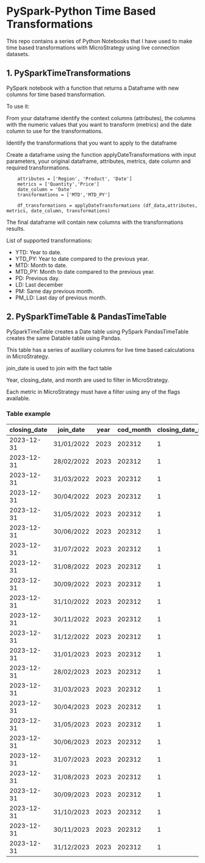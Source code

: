 # PySpark-Python Time Based Transformations

This repo contains a series of Python Notebooks that I have used to make time based transformations with MicroStrategy using live connection datasets.

## 1. PySparkTimeTransformations

PySpark notebook with a function that returns a Dataframe with new columns for time based transformation. 

To use it:

From your dataframe identify the context columns (attributes), the columns with the numeric values that you want to transform (metrics) and the date column to use for the transformations.

Identify the transformations that you want to apply to the dataframe

Create a dataframe using the function applyDateTransformations with input parameters, your original dataframe, attributes, metrics, date column and required transformations.


```
    attributes = ['Region', 'Product', 'Date']
    metrics = ['Quantity','Price']
    date_column = 'Date'        
    transformations = ['MTD','MTD_PY']

    df_transformations = applyDateTransformations (df_data,attributes, metrics, date_column, transformations)
```

The final dataframe will contain new columns with the transformations results.


List of supported transformations:
- YTD: Year to date.
- YTD_PY: Year to date compared to the previous year.
- MTD: Month to date.
- MTD_PY: Month to date compared to the previous year.
- PD: Previous day.
- LD: Last december
- PM: Same day previous month.
- PM_LD: Last day of previous month.

## 2. PySparkTimeTable & PandasTimeTable
PySparkTimeTable creates a Date table using PySpark PandasTimeTable creates the same Datable table using Pandas.


This table has a series of auxiliary columns for live time based calculations in MicroStrategy.

join_date is used to join with the fact table

Year, closing_date, and month are used to filter in MicroStrategy.

Each metric in MicroStrategy must have a filter using any of the flags available.

### Table example

| closing_date |  join_date | year | cod_month | closing_date_rank   | year_rank | month_rank | flag_current_date   | flag_ytd | flag_yoy | flag_ytd_py   | flag_mom | flag_l12m | flag_l12m_py   |
|--------------|------------|------|-----------|---------------------|-----------|------------|---------------------|----------|----------|---------------|----------|-----------|----------------|
|   2023-12-31 | 31/01/2022 | 2023 |    202312 |                   1 |         1 |          1 |                   0 |        0 |        0 |             1 |        0 |         0 |              1 |
|   2023-12-31 | 28/02/2022 | 2023 |    202312 |                   1 |         1 |          1 |                   0 |        0 |        0 |             1 |        0 |         0 |              1 |
|   2023-12-31 | 31/03/2022 | 2023 |    202312 |                   1 |         1 |          1 |                   0 |        0 |        0 |             1 |        0 |         0 |              1 |
|   2023-12-31 | 30/04/2022 | 2023 |    202312 |                   1 |         1 |          1 |                   0 |        0 |        0 |             1 |        0 |         0 |              1 |
|   2023-12-31 | 31/05/2022 | 2023 |    202312 |                   1 |         1 |          1 |                   0 |        0 |        0 |             1 |        0 |         0 |              1 |
|   2023-12-31 | 30/06/2022 | 2023 |    202312 |                   1 |         1 |          1 |                   0 |        0 |        0 |             1 |        0 |         0 |              1 |
|   2023-12-31 | 31/07/2022 | 2023 |    202312 |                   1 |         1 |          1 |                   0 |        0 |        0 |             1 |        0 |         0 |              1 |
|   2023-12-31 | 31/08/2022 | 2023 |    202312 |                   1 |         1 |          1 |                   0 |        0 |        0 |             1 |        0 |         0 |              1 |
|   2023-12-31 | 30/09/2022 | 2023 |    202312 |                   1 |         1 |          1 |                   0 |        0 |        0 |             1 |        0 |         0 |              1 |
|   2023-12-31 | 31/10/2022 | 2023 |    202312 |                   1 |         1 |          1 |                   0 |        0 |        0 |             1 |        0 |         0 |              1 |
|   2023-12-31 | 30/11/2022 | 2023 |    202312 |                   1 |         1 |          1 |                   0 |        0 |        0 |             1 |        0 |         0 |              1 |
|   2023-12-31 | 31/12/2022 | 2023 |    202312 |                   1 |         1 |          1 |                   0 |        0 |        1 |             1 |        0 |         0 |              1 |
|   2023-12-31 | 31/01/2023 | 2023 |    202312 |                   1 |         1 |          1 |                   0 |        1 |        0 |             0 |        0 |         1 |              0 |
|   2023-12-31 | 28/02/2023 | 2023 |    202312 |                   1 |         1 |          1 |                   0 |        1 |        0 |             0 |        0 |         1 |              0 |
|   2023-12-31 | 31/03/2023 | 2023 |    202312 |                   1 |         1 |          1 |                   0 |        1 |        0 |             0 |        0 |         1 |              0 |
|   2023-12-31 | 30/04/2023 | 2023 |    202312 |                   1 |         1 |          1 |                   0 |        1 |        0 |             0 |        0 |         1 |              0 |
|   2023-12-31 | 31/05/2023 | 2023 |    202312 |                   1 |         1 |          1 |                   0 |        1 |        0 |             0 |        0 |         1 |              0 |
|   2023-12-31 | 30/06/2023 | 2023 |    202312 |                   1 |         1 |          1 |                   0 |        1 |        0 |             0 |        0 |         1 |              0 |
|   2023-12-31 | 31/07/2023 | 2023 |    202312 |                   1 |         1 |          1 |                   0 |        1 |        0 |             0 |        0 |         1 |              0 |
|   2023-12-31 | 31/08/2023 | 2023 |    202312 |                   1 |         1 |          1 |                   0 |        1 |        0 |             0 |        0 |         1 |              0 |
|   2023-12-31 | 30/09/2023 | 2023 |    202312 |                   1 |         1 |          1 |                   0 |        1 |        0 |             0 |        0 |         1 |              0 |
|   2023-12-31 | 31/10/2023 | 2023 |    202312 |                   1 |         1 |          1 |                   0 |        1 |        0 |             0 |        0 |         1 |              0 |
|   2023-12-31 | 30/11/2023 | 2023 |    202312 |                   1 |         1 |          1 |                   0 |        1 |        0 |             0 |        1 |         1 |              0 |
|   2023-12-31 | 31/12/2023 | 2023 |    202312 |                   1 |         1 |          1 |                   1 |        1 |        0 |             0 |        0 |         1 |              0 |